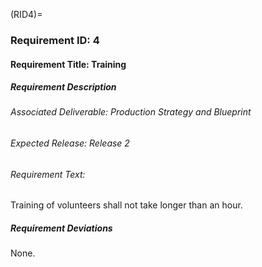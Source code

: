 <!-- prettier-ignore-start -->
(RID4)=
### Requirement ID: 4
<!-- prettier-ignore-end -->

#### Requirement Title: Training

##### Requirement Description

###### Associated Deliverable: Production Strategy and Blueprint

###### Expected Release: Release 2

###### Requirement Text:

Training of volunteers shall not take longer than an hour.

##### Requirement Deviations

None.
